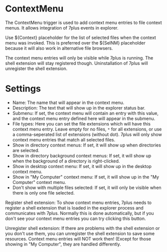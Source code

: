 # ContextMenu #

The ContextMenu trigger is used to add context menu entries to file context menus. It allows integration of 7plus events in explorer.

Use ${Context} placeholder for the list of selected files when the context menu was invoked. This is preferred over the ${SelNM} placeholder because it will also work in alternative file browsers.

The context menu entries will only be visible while 7plus is running. The shell extension will stay registered though. Uninstallation of 7plus will unregister the shell extension.

# Settings #
  * Name: The name that will appear in the context menu.
  * Description: The text that will show up in the explorer status bar.
  * Submenu: If set, the context menu will contain an entry with this value, and the context menu entry defined here will appear in the submenu.
  * File types: Here you can set the file extensions which will have this context menu entry. Leave empty for no files, `*` for all extensions, or use a comma-seperated list of extensions (without dot). 7plus will only show context menu entries that match all selected files.
  * Show in directory context menus: If set, it will show up when directories are selected.
  * Show in directory background context menus: If set, it will show up when the background of a directory is right-clicked.
  * Show in desktop context menu: If set, it will show up in the desktop context menu.
  * Show in "My Computer" context menu: If set, it will show up in the "My Computer" context menu.
  * Don't show with multiple files selected: If set, it will only be visible when there is only one file selected.

Register shell extension: To show context menu entries, 7plus needs to register a shell extension that is loaded in the explorer process and communicates with 7plus. Normally this is done automatically, but if you don't see your context menu entries you can try clicking this button.

Unregister shell extension: If there are problems with the shell extension or you don't use them, you can unregister the shell extension to save some resources. Context menu entries will NOT work then! (Except for those showing in "My Computer", they are handled differently.